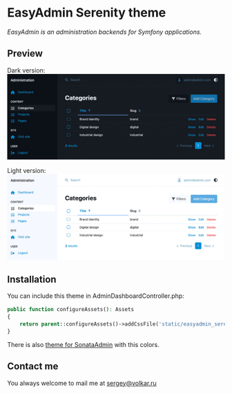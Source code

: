 # EasyAdmin Serenity theme

*EasyAdmin is an administration backends for Symfony applications.*

## Preview
Dark version:
![EasyAdmin Serenity dark theme](https://github.com/volkar/easyadmin-serenity-theme/blob/main/preview/serenity-preview-dark.jpg?raw=true)

Light version:
![EasyAdmin Serenity light theme](https://github.com/volkar/easyadmin-serenity-theme/blob/main/preview/serenity-preview-light.jpg?raw=true)

## Installation
You can include this theme in AdminDashboardController.php:
```php
public function configureAssets(): Assets
{
    return parent::configureAssets()->addCssFile('static/easyadmin_serenity_theme.css');
}
```
There is also [theme for SonataAdmin](https://github.com/volkar/sonataadmin-nightshade-theme) with this colors.

## Contact me

You always welcome to mail me at sergey@volkar.ru
